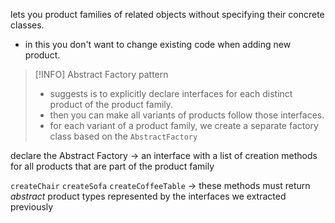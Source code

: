 lets you product families of related objects without specifying their concrete classes.
- in this you don't want to change existing code when adding new product.

> [!INFO] Abstract Factory pattern
> - suggests is to explicitly declare interfaces for each distinct product of the product family.
> - then you can make all variants of products follow those interfaces.
> - for each variant of a product family, we create a separate factory class based on the `AbstractFactory`

declare the Abstract Factory -> an interface with a list of creation methods for all products that are part of the product family

`createChair` `createSofa` `createCoffeeTable` -> these methods must return *abstract* product types represented by the interfaces we extracted previously
